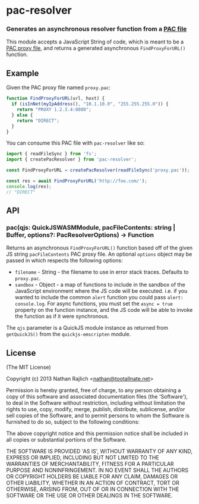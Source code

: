 pac-resolver
============
### Generates an asynchronous resolver function from a [PAC file][pac-wikipedia]


This module accepts a JavaScript String of code, which is meant to be a
[PAC proxy file][pac-wikipedia], and returns a generated asynchronous
`FindProxyForURL()` function.

Example
-------

Given the PAC proxy file named `proxy.pac`:

```js
function FindProxyForURL(url, host) {
  if (isInNet(myIpAddress(), "10.1.10.0", "255.255.255.0")) {
    return "PROXY 1.2.3.4:8080";
  } else {
    return "DIRECT";
  }
}
```

You can consume this PAC file with `pac-resolver` like so:

```ts
import { readFileSync } from 'fs';
import { createPacResolver } from 'pac-resolver';

const FindProxyForURL = createPacResolver(readFileSync('proxy.pac'));

const res = await FindProxyForURL('http://foo.com/');
console.log(res);
// "DIRECT"
```


API
---

### pac(qjs: QuickJSWASMModule, pacFileContents: string | Buffer, options?: PacResolverOptions) → Function

Returns an asynchronous `FindProxyForURL()` function based off of the given JS
string `pacFileContents` PAC proxy file. An optional `options` object may be
passed in which respects the following options:

 * `filename` - String - the filename to use in error stack traces. Defaults to `proxy.pac`.
 * `sandbox` - Object - a map of functions to include in the sandbox of the
 JavaScript environment where the JS code will be executed. i.e. if you wanted to
 include the common `alert` function you could pass `alert: console.log`. For
 async functions, you must set the `async = true` property on the function
 instance, and the JS code will be able to invoke the function as if it were
 synchronous.

 The `qjs` parameter is a QuickJS module instance as returned from `getQuickJS()` from the `quickjs-emscripten` module.


License
-------

(The MIT License)

Copyright (c) 2013 Nathan Rajlich &lt;nathan@tootallnate.net&gt;

Permission is hereby granted, free of charge, to any person obtaining
a copy of this software and associated documentation files (the
'Software'), to deal in the Software without restriction, including
without limitation the rights to use, copy, modify, merge, publish,
distribute, sublicense, and/or sell copies of the Software, and to
permit persons to whom the Software is furnished to do so, subject to
the following conditions:

The above copyright notice and this permission notice shall be
included in all copies or substantial portions of the Software.

THE SOFTWARE IS PROVIDED 'AS IS', WITHOUT WARRANTY OF ANY KIND,
EXPRESS OR IMPLIED, INCLUDING BUT NOT LIMITED TO THE WARRANTIES OF
MERCHANTABILITY, FITNESS FOR A PARTICULAR PURPOSE AND NONINFRINGEMENT.
IN NO EVENT SHALL THE AUTHORS OR COPYRIGHT HOLDERS BE LIABLE FOR ANY
CLAIM, DAMAGES OR OTHER LIABILITY, WHETHER IN AN ACTION OF CONTRACT,
TORT OR OTHERWISE, ARISING FROM, OUT OF OR IN CONNECTION WITH THE
SOFTWARE OR THE USE OR OTHER DEALINGS IN THE SOFTWARE.

[pac-file-docs]: https://web.archive.org/web/20070602031929/http://wp.netscape.com/eng/mozilla/2.0/relnotes/demo/proxy-live.html
[pac-wikipedia]: http://wikipedia.org/wiki/Proxy_auto-config
